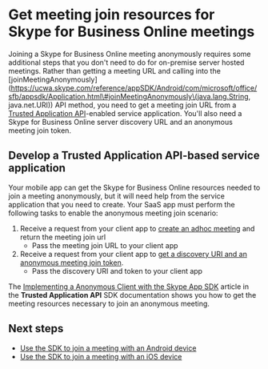 # Get meeting join resources for Skype for Business Online meetings

Joining a Skype for Business Online meeting anonymously requires some additional steps that you don't need to do
for on-premise server hosted meetings. Rather than getting a meeting URL and calling into the [joinMeetingAnonymously](https://ucwa.skype.com/reference/appSDK/Android/com/microsoft/office/sfb/appsdk/Application.html\#joinMeetingAnonymously\(java.lang.String, java.net.URI\)) API method,
you need to get a meeting join URL from a [Trusted Application API](../Trusted-Application-API/docs/Overview.md)-enabled service application. You'll also need a Skype for Business Online server discovery URL and an anonymous meeting join token. 

## Develop a Trusted Application API-based service application

Your mobile app can get the Skype for Business Online resources needed to join a meeting anonymously, but it will need help from the 
service application that you need to create. Your SaaS app must perform the following tasks to enable the anonymous meeting join scenario:

1. Receive a request from your client app to [create an adhoc meeting](../Trusted-Application-API/docs/AnonymousMeetingSchedule.md) and return the meeting join url
   - Pass the meeting join URL to your client app
2.  Receive a request from your client app to [get a discovery URI and an anonymous meeting join token](../Trusted-Application-API/docs/AnonymousMeetingJoin.md).
    - Pass the discovery URI and token to your client app

The [Implementing a Anonymous Client with the Skype App SDK](../Trusted-Application-API/docs/ImplementingAnonymousClientWithSkypeAppSDK.md) article in the **Trusted Application API** SDK documentation shows you how to get the meeting resources necessary to
join an anonymous meeting.

## Next steps

- [Use the SDK to join a meeting with an Android device](HowToJoinMeeting_Android.md)
- [Use the SDK to join a meeting with an iOS device](HowToJoinMeeting_iOS.MD)    
